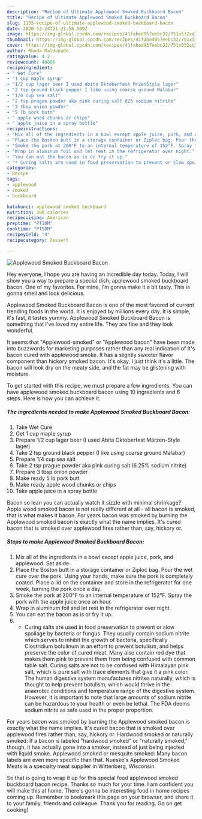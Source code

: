 ```yaml
---
description: "Recipe of Ultimate Applewood Smoked Buckboard Bacon"
title: "Recipe of Ultimate Applewood Smoked Buckboard Bacon"
slug: 1155-recipe-of-ultimate-applewood-smoked-buckboard-bacon
date: 2020-12-24T21:21:58.509Z
image: https://img-global.cpcdn.com/recipes/41fabed957eebc32/751x532cq70/applewood-smoked-buckboard-bacon-recipe-main-photo.jpg
thumbnail: https://img-global.cpcdn.com/recipes/41fabed957eebc32/751x532cq70/applewood-smoked-buckboard-bacon-recipe-main-photo.jpg
cover: https://img-global.cpcdn.com/recipes/41fabed957eebc32/751x532cq70/applewood-smoked-buckboard-bacon-recipe-main-photo.jpg
author: Rhoda Maldonado
ratingvalue: 4.2
reviewcount: 40886
recipeingredient:
- " Wet Cure"
- "1 cup maple syrup"
- "1/2 cup lager beer I used Abita Oktoberfest MrzenStyle lager"
- "2 tsp ground black pepper I like using coarse ground Malabar"
- "1/4 cup sea salt"
- "2 tsp prague powder aka pink curing salt 625 sodium nitrite"
- "3 tbsp onion powder"
- "5 lb pork butt"
- " apple wood chunks or chips"
- " apple juice in a spray bottle"
recipeinstructions:
- "Mix all of the ingredients in a bowl except apple juice, pork, and applewood. Set aside."
- "Place the Boston butt in a storage container or Ziploc bag. Pour the wet cure over the pork. Using your hands, make sure the pork is completely coated. Place a lid on the container and store in the refrigerator for one week, turning the pork once a day."
- "Smoke the pork at 200°F to an internal temperature of 152°F. Spray the pork with the apple juice once an hour."
- "Wrap in aluminum foil and let rest in the refrigerator over night."
- "You can eat the bacon as is or fry it up."
- "* Curing salts are used in food preservation to prevent or slow spoilage by bacteria or fungus. They usually contain sodium nitrite which serves to inhibit the growth of bacteria, specifically Clostridium botulinum in an effort to prevent botulism, and helps preserve the color of cured meat. Many also contain red dye that makes them pink to prevent them from being confused with common table salt. Curing salts are not to be confused with Himalayan pink salt, which is pure salt with trace elements that give it a pink color. The human digestive system manufactures nitrites naturally, which is thought to help prevent botulism, which would thrive in the anaerobic conditions and temperature range of the digestive system. However, it is important to note that large amounts of sodium nitrite can be hazardous to your health or even be lethal. The FDA deems sodium nitrite as safe used in the proper proportion."
categories:
- Recipe
tags:
- applewood
- smoked
- buckboard

katakunci: applewood smoked buckboard 
nutrition: 300 calories
recipecuisine: American
preptime: "PT10M"
cooktime: "PT58M"
recipeyield: "4"
recipecategory: Dessert

---
```



![Applewood Smoked Buckboard Bacon](https://img-global.cpcdn.com/recipes/41fabed957eebc32/751x532cq70/applewood-smoked-buckboard-bacon-recipe-main-photo.jpg)

Hey everyone, I hope you are having an incredible day today. Today, I will show you a way to prepare a special dish, applewood smoked buckboard bacon. One of my favorites. For mine, I'm gonna make it a bit tasty. This is gonna smell and look delicious.

Applewood Smoked Buckboard Bacon is one of the most favored of current trending foods in the world. It is enjoyed by millions every day. It is simple, it's fast, it tastes yummy. Applewood Smoked Buckboard Bacon is something that I've loved my entire life. They are fine and they look wonderful.

It seems that &#34;Applewood-smoked&#34; or &#34;Applewood bacon&#34; have been made into buzzwords for marketing purposes rather than any real indication of It&#39;s bacon cured with applewood smoke. It has a slightly sweeter flavor component than hickory smoked bacon. It&#39;s okay, I just think it&#39;s a little. The bacon will look dry on the meaty side, and the fat may be glistening with moisture.


To get started with this recipe, we must prepare a few ingredients. You can have applewood smoked buckboard bacon using 10 ingredients and 6 steps. Here is how you can achieve it.

<!--inarticleads1-->

##### The ingredients needed to make Applewood Smoked Buckboard Bacon:

1. Take  Wet Cure
1. Get 1 cup maple syrup
1. Prepare 1/2 cup lager beer (I used Abita Oktoberfest Märzen-Style lager)
1. Take 2 tsp ground black pepper (I like using coarse ground Malabar)
1. Prepare 1/4 cup sea salt
1. Take 2 tsp prague powder aka pink curing salt (6.25% sodium nitrite)
1. Prepare 3 tbsp onion powder
1. Make ready 5 lb pork butt
1. Make ready  apple wood chunks or chips
1. Take  apple juice in a spray bottle


Bacon so lean you can actually watch it sizzle with minimal shrinkage? Apple wood smoked bacon is not really different at all - all bacon is smoked, that is what makes it bacon. For years bacon was smoked by burning the Applewood smoked bacon is exactly what the name implies. It&#39;s cured bacon that is smoked over applewood fires rather than, say, hickory or. 

<!--inarticleads2-->

##### Steps to make Applewood Smoked Buckboard Bacon:

1. Mix all of the ingredients in a bowl except apple juice, pork, and applewood. Set aside.
1. Place the Boston butt in a storage container or Ziploc bag. Pour the wet cure over the pork. Using your hands, make sure the pork is completely coated. Place a lid on the container and store in the refrigerator for one week, turning the pork once a day.
1. Smoke the pork at 200°F to an internal temperature of 152°F. Spray the pork with the apple juice once an hour.
1. Wrap in aluminum foil and let rest in the refrigerator over night.
1. You can eat the bacon as is or fry it up.
1. * Curing salts are used in food preservation to prevent or slow spoilage by bacteria or fungus. They usually contain sodium nitrite which serves to inhibit the growth of bacteria, specifically Clostridium botulinum in an effort to prevent botulism, and helps preserve the color of cured meat. Many also contain red dye that makes them pink to prevent them from being confused with common table salt. Curing salts are not to be confused with Himalayan pink salt, which is pure salt with trace elements that give it a pink color. The human digestive system manufactures nitrites naturally, which is thought to help prevent botulism, which would thrive in the anaerobic conditions and temperature range of the digestive system. However, it is important to note that large amounts of sodium nitrite can be hazardous to your health or even be lethal. The FDA deems sodium nitrite as safe used in the proper proportion.


For years bacon was smoked by burning the Applewood smoked bacon is exactly what the name implies. It&#39;s cured bacon that is smoked over applewood fires rather than, say, hickory or. Hardwood smoked or naturally smoked: If a bacon is labeled &#34;hardwood smoked&#34; or &#34;naturally smoked,&#34; though, it has actually gone into a smoker, instead of just being injected with liquid smoke. Applewood smoked or mesquite smoked: Many bacon labels are even more specific than that. Nueske&#39;s Applewood Smoked Meats is a specialty meat supplier in Wittenberg, Wisconsin. 

So that is going to wrap it up for this special food applewood smoked buckboard bacon recipe. Thanks so much for your time. I am confident you will make this at home. There's gonna be interesting food in home recipes coming up. Remember to bookmark this page on your browser, and share it to your family, friends and colleague. Thank you for reading. Go on get cooking!
